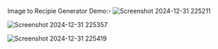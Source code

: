 Image to Recipie Generator
Demo:-
![Screenshot 2024-12-31 225211](https://github.com/user-attachments/assets/7d33a97e-28d5-4b21-8a9c-7f5938ffbf03)

![Screenshot 2024-12-31 225357](https://github.com/user-attachments/assets/0e493492-0594-4fe0-8e5f-5301271fb71e)

![Screenshot 2024-12-31 225419](https://github.com/user-attachments/assets/cf8dba02-c1d4-49af-9b10-faad3c050a09)

